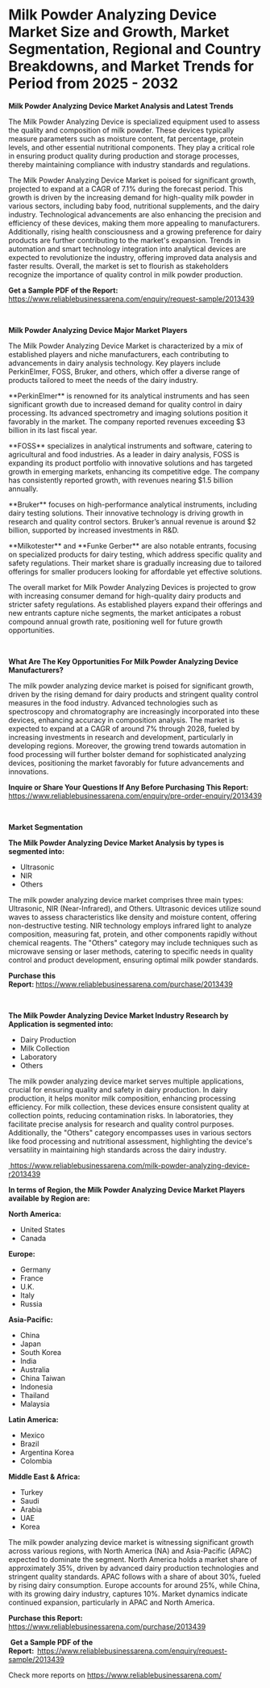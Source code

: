 <p><h1>Milk Powder Analyzing Device Market Size and Growth, Market Segmentation, Regional and Country Breakdowns, and Market Trends for Period from 2025 -  2032</h1></p><p><strong>Milk Powder Analyzing Device Market Analysis and Latest Trends</strong></p>
<p><p>The Milk Powder Analyzing Device is specialized equipment used to assess the quality and composition of milk powder. These devices typically measure parameters such as moisture content, fat percentage, protein levels, and other essential nutritional components. They play a critical role in ensuring product quality during production and storage processes, thereby maintaining compliance with industry standards and regulations.</p><p>The Milk Powder Analyzing Device Market is poised for significant growth, projected to expand at a CAGR of 7.1% during the forecast period. This growth is driven by the increasing demand for high-quality milk powder in various sectors, including baby food, nutritional supplements, and the dairy industry. Technological advancements are also enhancing the precision and efficiency of these devices, making them more appealing to manufacturers. Additionally, rising health consciousness and a growing preference for dairy products are further contributing to the market's expansion. Trends in automation and smart technology integration into analytical devices are expected to revolutionize the industry, offering improved data analysis and faster results. Overall, the market is set to flourish as stakeholders recognize the importance of quality control in milk powder production.</p></p>
<p><strong>Get a Sample PDF of the Report:&nbsp;</strong> <a href="https://www.reliablebusinessarena.com/enquiry/request-sample/2013439?utm_campaign=2800&utm_medium=2&utm_source=Github&utm_content=ia&utm_term=02032025&utm_id=milk-powder-analyzing-device">https://www.reliablebusinessarena.com/enquiry/request-sample/2013439</a></p>
<p>&nbsp;</p>
<p><strong>Milk Powder Analyzing Device Major Market Players</strong></p>
<p><p>The Milk Powder Analyzing Device Market is characterized by a mix of established players and niche manufacturers, each contributing to advancements in dairy analysis technology. Key players include PerkinElmer, FOSS, Bruker, and others, which offer a diverse range of products tailored to meet the needs of the dairy industry.</p><p>**PerkinElmer** is renowned for its analytical instruments and has seen significant growth due to increased demand for quality control in dairy processing. Its advanced spectrometry and imaging solutions position it favorably in the market. The company reported revenues exceeding $3 billion in its last fiscal year.</p><p>**FOSS** specializes in analytical instruments and software, catering to agricultural and food industries. As a leader in dairy analysis, FOSS is expanding its product portfolio with innovative solutions and has targeted growth in emerging markets, enhancing its competitive edge. The company has consistently reported growth, with revenues nearing $1.5 billion annually.</p><p>**Bruker** focuses on high-performance analytical instruments, including dairy testing solutions. Their innovative technology is driving growth in research and quality control sectors. Bruker’s annual revenue is around $2 billion, supported by increased investments in R&D.</p><p>**Milkotester** and **Funke Gerber** are also notable entrants, focusing on specialized products for dairy testing, which address specific quality and safety regulations. Their market share is gradually increasing due to tailored offerings for smaller producers looking for affordable yet effective solutions.</p><p>The overall market for Milk Powder Analyzing Devices is projected to grow with increasing consumer demand for high-quality dairy products and stricter safety regulations. As established players expand their offerings and new entrants capture niche segments, the market anticipates a robust compound annual growth rate, positioning well for future growth opportunities.</p></p>
<p>&nbsp;</p>
<p><strong>What Are The Key Opportunities For Milk Powder Analyzing Device Manufacturers?</strong></p>
<p><p>The milk powder analyzing device market is poised for significant growth, driven by the rising demand for dairy products and stringent quality control measures in the food industry. Advanced technologies such as spectroscopy and chromatography are increasingly incorporated into these devices, enhancing accuracy in composition analysis. The market is expected to expand at a CAGR of around 7% through 2028, fueled by increasing investments in research and development, particularly in developing regions. Moreover, the growing trend towards automation in food processing will further bolster demand for sophisticated analyzing devices, positioning the market favorably for future advancements and innovations.</p></p>
<p><strong>Inquire or Share Your Questions If Any Before Purchasing This Report:</strong> <a href="https://www.reliablebusinessarena.com/enquiry/pre-order-enquiry/2013439?utm_campaign=2800&utm_medium=2&utm_source=Github&utm_content=ia&utm_term=02032025&utm_id=milk-powder-analyzing-device">https://www.reliablebusinessarena.com/enquiry/pre-order-enquiry/2013439</a></p>
<p>&nbsp;</p>
<p><strong>Market Segmentation</strong></p>
<p><strong>The Milk Powder Analyzing Device Market Analysis by types is segmented into:</strong></p>
<p><ul><li>Ultrasonic</li><li>NIR</li><li>Others</li></ul></p>
<p><p>The milk powder analyzing device market comprises three main types: Ultrasonic, NIR (Near-Infrared), and Others. Ultrasonic devices utilize sound waves to assess characteristics like density and moisture content, offering non-destructive testing. NIR technology employs infrared light to analyze composition, measuring fat, protein, and other components rapidly without chemical reagents. The "Others" category may include techniques such as microwave sensing or laser methods, catering to specific needs in quality control and product development, ensuring optimal milk powder standards.</p></p>
<p><strong>Purchase this Report:&nbsp;</strong><a href="https://www.reliablebusinessarena.com/purchase/2013439?utm_campaign=2800&utm_medium=2&utm_source=Github&utm_content=ia&utm_term=02032025&utm_id=milk-powder-analyzing-device">https://www.reliablebusinessarena.com/purchase/2013439</a></p>
<p>&nbsp;</p>
<p><strong>The Milk Powder Analyzing Device Market Industry Research by Application is segmented into:</strong></p>
<p><ul><li>Dairy Production</li><li>Milk Collection</li><li>Laboratory</li><li>Others</li></ul></p>
<p><p>The milk powder analyzing device market serves multiple applications, crucial for ensuring quality and safety in dairy production. In dairy production, it helps monitor milk composition, enhancing processing efficiency. For milk collection, these devices ensure consistent quality at collection points, reducing contamination risks. In laboratories, they facilitate precise analysis for research and quality control purposes. Additionally, the "Others" category encompasses uses in various sectors like food processing and nutritional assessment, highlighting the device's versatility in maintaining high standards across the dairy industry.</p></p>
<p><a href="https://www.reliablebusinessarena.com/milk-powder-analyzing-device-r2013439?utm_campaign=2800&utm_medium=2&utm_source=Github&utm_content=ia&utm_term=02032025&utm_id=milk-powder-analyzing-device">&nbsp;https://www.reliablebusinessarena.com/milk-powder-analyzing-device-r2013439</a></p>
<p><strong>In terms of Region, the Milk Powder Analyzing Device Market Players available by Region are:</strong></p>
<p>
    <p> <strong> North America: </strong>
        <ul>
            <li>United States</li>
            <li>Canada</li>
        </ul>
        </p> 
    <p> <strong> Europe: </strong>
        <ul>
            <li>Germany</li>
            <li>France</li>
            <li>U.K.</li>
            <li>Italy</li>
            <li>Russia</li>
        </ul>
        </p> 
    <p> <strong> Asia-Pacific: </strong>
        <ul>
            <li>China</li>
            <li>Japan</li>
            <li>South Korea</li>
            <li>India</li>
            <li>Australia</li>
            <li>China Taiwan</li>
            <li>Indonesia</li>
            <li>Thailand</li>
            <li>Malaysia</li>
        </ul>
        </p> 
    <p> <strong> Latin America: </strong>
        <ul>
            <li>Mexico</li>
            <li>Brazil</li>
            <li>Argentina Korea</li>
            <li>Colombia</li>
        </ul>
        </p> 
    <p> <strong> Middle East & Africa: </strong>
        <ul>
            <li>Turkey</li>
            <li>Saudi</li>
            <li>Arabia</li>
            <li>UAE</li>
            <li>Korea</li>
        </ul>
    </p>
    </p>
<p><p>The milk powder analyzing device market is witnessing significant growth across various regions, with North America (NA) and Asia-Pacific (APAC) expected to dominate the segment. North America holds a market share of approximately 35%, driven by advanced dairy production technologies and stringent quality standards. APAC follows with a share of about 30%, fueled by rising dairy consumption. Europe accounts for around 25%, while China, with its growing dairy industry, captures 10%. Market dynamics indicate continued expansion, particularly in APAC and North America.</p></p>
<p><strong>Purchase this Report: </strong><a href="https://www.reliablebusinessarena.com/purchase/2013439?utm_campaign=2800&utm_medium=2&utm_source=Github&utm_content=ia&utm_term=02032025&utm_id=milk-powder-analyzing-device">https://www.reliablebusinessarena.com/purchase/2013439</a></p>
<p>&nbsp;<strong>Get a Sample PDF of the Report:&nbsp;&nbsp;</strong><a href="https://www.reliablebusinessarena.com/enquiry/request-sample/2013439?utm_campaign=2800&utm_medium=2&utm_source=Github&utm_content=ia&utm_term=02032025&utm_id=milk-powder-analyzing-device">https://www.reliablebusinessarena.com/enquiry/request-sample/2013439</a></p>
<p><strong></strong></p>
<p>Check more reports on <a href="https://www.reliablebusinessarena.com/?utm_campaign=2800&utm_medium=2&utm_source=Github&utm_content=ia&utm_term=02032025&utm_id=milk-powder-analyzing-device">https://www.reliablebusinessarena.com/</a></p>